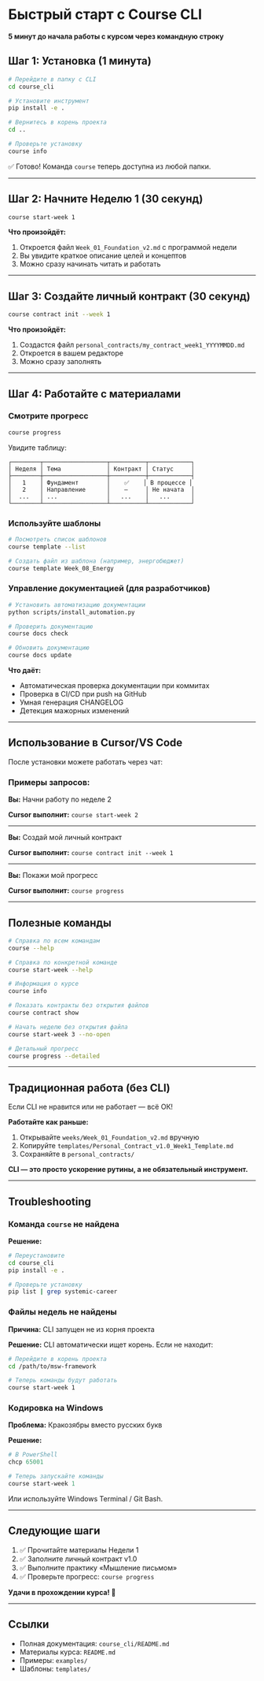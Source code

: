 # Быстрый старт с Course CLI

**5 минут до начала работы с курсом через командную строку**

## Шаг 1: Установка (1 минута)

```bash
# Перейдите в папку с CLI
cd course_cli

# Установите инструмент
pip install -e .

# Вернитесь в корень проекта
cd ..

# Проверьте установку
course info
```

✅ Готово! Команда `course` теперь доступна из любой папки.

---

## Шаг 2: Начните Неделю 1 (30 секунд)

```bash
course start-week 1
```

**Что произойдёт:**
1. Откроется файл `Week_01_Foundation_v2.md` с программой недели
2. Вы увидите краткое описание целей и концептов
3. Можно сразу начинать читать и работать

---

## Шаг 3: Создайте личный контракт (30 секунд)

```bash
course contract init --week 1
```

**Что произойдёт:**
1. Создастся файл `personal_contracts/my_contract_week1_YYYYMMDD.md`
2. Откроется в вашем редакторе
3. Можно сразу заполнять

---

## Шаг 4: Работайте с материалами

### Смотрите прогресс

```bash
course progress
```

Увидите таблицу:
```
┌────────┬──────────────────┬──────────┬────────────┐
│ Неделя │ Тема             │ Контракт │ Статус     │
├────────┼──────────────────┼──────────┼────────────┤
│   1    │ Фундамент        │    ✅    │ В процессе │
│   2    │ Направление      │    —     │ Не начата  │
│  ...   │ ...              │   ...    │   ...      │
└────────┴──────────────────┴──────────┴────────────┘
```

### Используйте шаблоны

```bash
# Посмотреть список шаблонов
course template --list

# Создать файл из шаблона (например, энергобюджет)
course template Week_08_Energy
```

### Управление документацией (для разработчиков)

```bash
# Установить автоматизацию документации
python scripts/install_automation.py

# Проверить документацию
course docs check

# Обновить документацию
course docs update
```

**Что даёт:**
- Автоматическая проверка документации при коммитах
- Проверка в CI/CD при push на GitHub
- Умная генерация CHANGELOG
- Детекция мажорных изменений

---

## Использование в Cursor/VS Code

После установки можете работать через чат:

### Примеры запросов:

**Вы:** Начни работу по неделе 2

**Cursor выполнит:** `course start-week 2`

---

**Вы:** Создай мой личный контракт

**Cursor выполнит:** `course contract init --week 1`

---

**Вы:** Покажи мой прогресс

**Cursor выполнит:** `course progress`

---

## Полезные команды

```bash
# Справка по всем командам
course --help

# Справка по конкретной команде
course start-week --help

# Информация о курсе
course info

# Показать контракты без открытия файлов
course contract show

# Начать неделю без открытия файла
course start-week 3 --no-open

# Детальный прогресс
course progress --detailed
```

---

## Традиционная работа (без CLI)

Если CLI не нравится или не работает — всё ОК!

**Работайте как раньше:**
1. Открывайте `weeks/Week_01_Foundation_v2.md` вручную
2. Копируйте `templates/Personal_Contract_v1.0_Week1_Template.md` 
3. Сохраняйте в `personal_contracts/`

**CLI — это просто ускорение рутины, а не обязательный инструмент.**

---

## Troubleshooting

### Команда `course` не найдена

**Решение:**
```bash
# Переустановите
cd course_cli
pip install -e .

# Проверьте установку
pip list | grep systemic-career
```

### Файлы недель не найдены

**Причина:** CLI запущен не из корня проекта

**Решение:** CLI автоматически ищет корень. Если не находит:
```bash
# Перейдите в корень проекта
cd /path/to/msw-framework

# Теперь команды будут работать
course start-week 1
```

### Кодировка на Windows

**Проблема:** Кракозябры вместо русских букв

**Решение:**
```powershell
# В PowerShell
chcp 65001

# Теперь запускайте команды
course start-week 1
```

Или используйте Windows Terminal / Git Bash.

---

## Следующие шаги

1. ✅ Прочитайте материалы Недели 1
2. ✅ Заполните личный контракт v1.0
3. ✅ Выполните практику «Мышление письмом»
4. ✅ Проверьте прогресс: `course progress`

**Удачи в прохождении курса! 🚀**

---

## Ссылки

- Полная документация: `course_cli/README.md`
- Материалы курса: `README.md`
- Примеры: `examples/`
- Шаблоны: `templates/`

